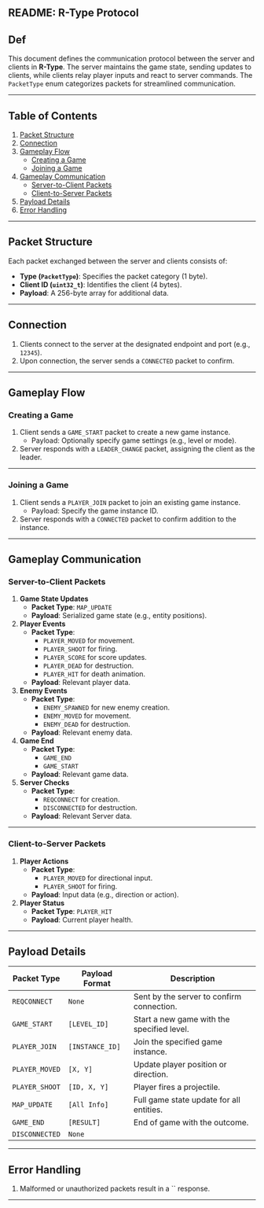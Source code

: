 ## README: R-Type Protocol

## Def
This document defines the communication protocol between the server and clients in **R-Type**. The server maintains the game state, sending updates to clients, while clients relay player inputs and react to server commands. The `PacketType` enum categorizes packets for streamlined communication.

---

## Table of Contents
1. [Packet Structure](#packet-structure)
2. [Connection](#connection)
3. [Gameplay Flow](#gameplay-flow)
    - [Creating a Game](#creating-a-game)
    - [Joining a Game](#joining-a-game)
4. [Gameplay Communication](#gameplay-communication)
    - [Server-to-Client Packets](#server-to-client-packets)
    - [Client-to-Server Packets](#client-to-server-packets)
5. [Payload Details](#payload-details)
6. [Error Handling](#error-handling)

---

## Packet Structure
Each packet exchanged between the server and clients consists of:
- **Type (`PacketType`)**: Specifies the packet category (1 byte).
- **Client ID (`uint32_t`)**: Identifies the client (4 bytes).
- **Payload**: A 256-byte array for additional data.

---

## Connection
1. Clients connect to the server at the designated endpoint and port (e.g., `12345`).
2. Upon connection, the server sends a `CONNECTED` packet to confirm.

---

## Gameplay Flow

### Creating a Game
1. Client sends a `GAME_START` packet to create a new game instance.
   - Payload: Optionally specify game settings (e.g., level or mode).
2. Server responds with a `LEADER_CHANGE` packet, assigning the client as the leader.

---

### Joining a Game
1. Client sends a `PLAYER_JOIN` packet to join an existing game instance.
   - Payload: Specify the game instance ID.
2. Server responds with a `CONNECTED` packet to confirm addition to the instance.

---

## Gameplay Communication

### Server-to-Client Packets
1. **Game State Updates**
   - **Packet Type**: `MAP_UPDATE`
   - **Payload**: Serialized game state (e.g., entity positions).
2. **Player Events**
   - **Packet Type**:
     - `PLAYER_MOVED` for movement.
     - `PLAYER_SHOOT` for firing.
     - `PLAYER_SCORE` for score updates.
     - `PLAYER_DEAD` for destruction.
     - `PLAYER_HIT` for death animation.
   - **Payload**: Relevant player data.
3. **Enemy Events**
   - **Packet Type**:
     - `ENEMY_SPAWNED` for new enemy creation.
     - `ENEMY_MOVED` for movement.
     - `ENEMY_DEAD` for destruction.
   - **Payload**: Relevant enemy data.
4. **Game End**
   - **Packet Type**:
      - `GAME_END`
      - `GAME_START`
   - **Payload**: Relevant game data.
5. **Server Checks**
   - **Packet Type**:
      - `REQCONNECT` for creation.
      - `DISCONNECTED` for destruction.
   - **Payload**: Relevant Server data.

---

### Client-to-Server Packets
1. **Player Actions**
   - **Packet Type**:
     - `PLAYER_MOVED` for directional input.
     - `PLAYER_SHOOT` for firing.
   - **Payload**: Input data (e.g., direction or action).
2. **Player Status**
   - **Packet Type**: `PLAYER_HIT`
   - **Payload**: Current player health.

---

## Payload Details

| **Packet Type**      | **Payload Format**                                         | **Description**                                |
|-----------------------|-----------------------------------------------------------|------------------------------------------------|
| `REQCONNECT`          | `None`                                                    | Sent by the server to confirm connection.      |
| `GAME_START`          | `[LEVEL_ID]`                                              | Start a new game with the specified level.     |
| `PLAYER_JOIN`         | `[INSTANCE_ID]`                                           | Join the specified game instance.              |
| `PLAYER_MOVED`        | `[X, Y]`                                                  | Update player position or direction.           |
| `PLAYER_SHOOT`        | `[ID, X, Y]`                                              | Player fires a projectile.                     |
| `MAP_UPDATE`          | `[All Info]`                                              | Full game state update for all entities.       |
| `GAME_END`            | `[RESULT]`                                                | End of game with the outcome.                  |
| `DISCONNECTED`        | `None`

---

## Error Handling
1. Malformed or unauthorized packets result in a `` response.

---
